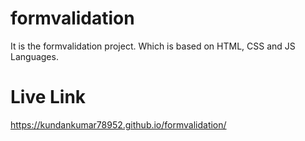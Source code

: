 # formvalidation
It is the formvalidation project. Which is based on HTML, CSS and JS Languages.

# Live Link
https://kundankumar78952.github.io/formvalidation/
